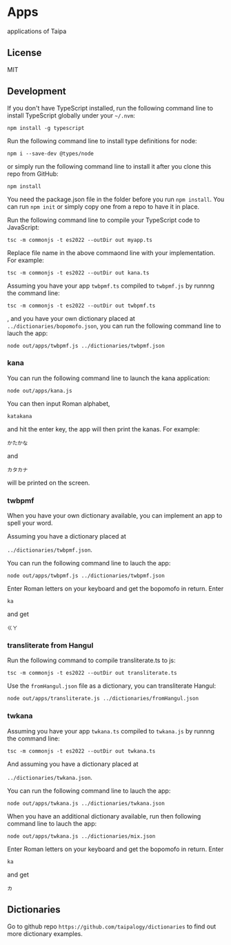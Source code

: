 # Apps

applications of Taipa

## License

MIT

## Development

If you don't have TypeScript installed, run the following command line to install TypeScript globally under your `~/.nvm`:

`npm install -g typescript`

Run the following command line to install type definitions for node:

`npm i --save-dev @types/node`

or simply run the following command line to install it after you clone this repo from GitHub:

`npm install`

You need the package.json file in the folder before you run `npm install`. You can run `npm init` or simply copy one from a repo to have it in place.

Run the following command line to compile your TypeScript code to JavaScript:

`tsc -m commonjs -t es2022 --outDir out myapp.ts`

Replace file name in the above commaond line with your implementation. For example:

`tsc -m commonjs -t es2022 --outDir out kana.ts`

Assuming you have your app `twbpmf.ts` compiled to `twbpmf.js` by runnng the command line:

`tsc -m commonjs -t es2022 --outDir out twbpmf.ts`

, and you have your own dictionary placed at `../dictionaries/bopomofo.json`, you can run the following command line to lauch the app:

`node out/apps/twbpmf.js ../dictionaries/twbpmf.json`

### kana

You can run the following command line to launch the kana application:

`node out/apps/kana.js`

You can then input Roman alphabet,

`katakana`

and hit the enter key, the app will then print the kanas. For example:

`かたかな`

and

`カタカナ`

will be printed on the screen.

### twbpmf

When you have your own dictionary available, you can implement an app to spell your word.

Assuming you have a dictionary placed at

`../dictionaries/twbpmf.json`.

You can run the following command line to lauch the app:

`node out/apps/twbpmf.js ../dictionaries/twbpmf.json`

Enter Roman letters on your keyboard and get the bopomofo in return. Enter

`ka`

and get

`ㄍㄚ`

### transliterate from Hangul

Run the following command to compile transliterate.ts to js:

`tsc -m commonjs -t es2022 --outDir out transliterate.ts`

Use the `fromHangul.json` file as a dictionary, you can transliterate Hangul:

`node out/apps/transliterate.js ../dictionaries/fromHangul.json`

### twkana

Assuming you have your app `twkana.ts` compiled to `twkana.js` by runnng the command line:

`tsc -m commonjs -t es2022 --outDir out twkana.ts`

And assuming you have a dictionary placed at

`../dictionaries/twkana.json`.

You can run the following command line to lauch the app:

`node out/apps/twkana.js ../dictionaries/twkana.json`

When you have an additional dictionary available, run then following command line to lauch the app:

`node out/apps/twkana.js ../dictionaries/mix.json`

Enter Roman letters on your keyboard and get the bopomofo in return. Enter

`ka`

and get

`カ`

## Dictionaries

Go to github repo `https://github.com/taipalogy/dictionaries` to find out more dictionary examples.
